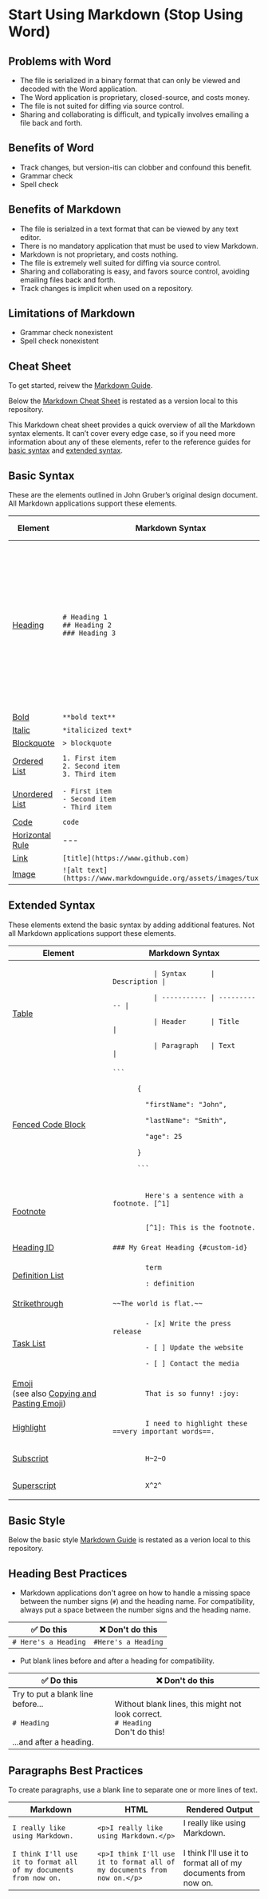 # Start Using Markdown (Stop Using Word)

## Problems with Word

* The file is serialized in a binary format that can only be viewed and decoded with the Word application.
* The Word application is proprietary, closed-source, and costs money.
* The file is not suited for diffing via source control.
* Sharing and collaborating is difficult, and typically involves emailing a file back and forth.

## Benefits of Word

* Track changes, but version-itis can clobber and confound this benefit.
* Grammar check
* Spell check

## Benefits of Markdown

* The file is serialzed in a text format that can be viewed by any text editor.
* There is no mandatory application that must be used to view Markdown.
* Markdown is not proprietary, and costs nothing.
* The file is extremely well suited for diffing via source control.
* Sharing and collaborating is easy, and favors source control, avoiding emailing files back and forth.
* Track changes is implicit when used on a repository.

## Limitations of Markdown

* Grammar check nonexistent
* Spell check nonexistent

## Cheat Sheet

To get started, reivew the [Markdown Guide](https://www.markdownguide.org/).

Below the [Markdown Cheat Sheet](https://www.markdownguide.org/cheat-sheet/) is restated as a version local to this repository.

This Markdown cheat sheet provides a quick overview of all the Markdown syntax elements. It can’t cover every edge case, so if you need more information about any of these elements, refer to the reference guides for [basic syntax](https://www.markdownguide.org/basic-syntax) and [extended syntax](https://www.markdownguide.org/extended-syntax).

## Basic Syntax

These are the elements outlined in John Gruber’s original design document. All Markdown applications support these elements.

Element | Markdown Syntax | Rendered Output
-- | -- | --
[Heading](https://www.markdownguide.org/basic-syntax/#headings) | `# Heading 1`</br>`## Heading 2`</br>`### Heading 3` | <h1>Heading 1</h1></br><h2>Heading 2</h2></br><h3>Heading 3</h3>
[Bold](https://www.markdownguide.org/basic-syntax/#bold) | `**bold text**` | **bold text**
[Italic](https://www.markdownguide.org/basic-syntax/#italic) | `*italicized text*` | *italicized text*
[Blockquote](https://www.markdownguide.org/basic-syntax/#blockquotes-1) | `> blockquote` | > blockquote
[Ordered List](https://www.markdownguide.org/basic-syntax/#ordered-lists) | `1. First item`</br>`2. Second item`</br>`3. Third item` | 1. First item</br>2. Second item</br>3. Third item
[Unordered List](https://www.markdownguide.org/basic-syntax/#unordered-lists) | `- First item`</br>`- Second item`</br>`- Third item` | <li>First item</li><li>Second item</li><li>Third item</li>
[Code](https://www.markdownguide.org/basic-syntax/#code) | `code`
[Horizontal Rule](https://www.markdownguide.org/basic-syntax/#horizontal-rules) | --- |
[Link](https://www.markdownguide.org/basic-syntax/#links) | `[title](https://www.github.com)` | [GitHub](https://www.github.com)
[Image](https://www.markdownguide.org/basic-syntax/#images-1) | `![alt text](https://www.markdownguide.org/assets/images/tux.png)` | ![tux](https://www.markdownguide.org/assets/images/tux.png)</br>

## Extended Syntax

These elements extend the basic syntax by adding additional features. Not all Markdown applications support these elements.

<table class="table table-bordered">
  <thead class="thead-light">
    <tr>
      <th>Element</th>
      <th>Markdown Syntax</th>
    </tr>
  </thead>
  <tbody>
    <tr>
      <td><a href="/extended-syntax/#tables">Table</a></td>
      <td><code>
          | Syntax      | Description |<br>
          | ----------- | ----------- |<br>
          | Header      | Title       |<br>
          | Paragraph   | Text        |
      </code></td>
    </tr>
    <tr>
      <td><a href="/extended-syntax/#fenced-code-blocks">Fenced Code Block</a></td>
      <td><code>```<br>
      {<br>
      &nbsp;&nbsp;"firstName": "John",<br>
      &nbsp;&nbsp;"lastName": "Smith",<br>
      &nbsp;&nbsp;"age": 25<br>
      }<br>
      ```
      </code></td>
    </tr>
    <tr>
      <td><a href="/extended-syntax/#footnotes">Footnote</a></td>
      <td><code>
        Here's a sentence with a footnote. [^1]<br><br>
        [^1]: This is the footnote.
      </code></td>
    </tr>
    <tr>
      <td><a href="/extended-syntax/#heading-ids">Heading ID</a></td>
      <td><code>### My Great Heading {#custom-id}</code></td>
    </tr>
    <tr>
      <td><a href="/extended-syntax/#definition-lists">Definition List</a></td>
      <td><code>
        term<br>
        : definition
      </code></td>
    </tr>
    <tr>
      <td><a href="/extended-syntax/#strikethrough">Strikethrough</a></td>
      <td><code>~~The world is flat.~~</code></td>
    </tr>
    <tr>
      <td><a href="/extended-syntax/#task-lists">Task List</a></td>
      <td><code>
        - [x] Write the press release<br>
        - [ ] Update the website<br>
        - [ ] Contact the media
      </code></td>
    </tr>
    <tr>
      <td><a href="/extended-syntax/#emoji">Emoji</a><br>(see also <a href="/extended-syntax/#copying-and-pasting-emoji">Copying and Pasting Emoji</a>)</td>
      <td><code>
        That is so funny! :joy:
      </code></td>
    </tr>
    <tr>
      <td><a href="/extended-syntax/#highlight">Highlight</a></td>
      <td><code>
        I need to highlight these ==very important words==.
      </code></td>
    </tr>
    <tr>
      <td><a href="/extended-syntax/#subscript">Subscript</a></td>
      <td><code>
        H~2~O
      </code></td>
    </tr>
    <tr>
      <td><a href="/extended-syntax/#superscript">Superscript</a></td>
      <td><code>
        X^2^
      </code></td>
    </tr>
  </tbody>
</table>

## Basic Style

Below the basic style  [Markdown Guide](https://www.markdownguide.org/basic-syntax/) is 
restated as a verion local to this repository.

## Heading Best Practices

* Markdown applications don't agree on how to handle a missing space between the number signs (`#`) and the heading name. For compatibility, always put a space between the number signs and the heading name.

✅  Do this | ❌  Don't do this
-- | -- 
`# Here's a Heading` | `#Here's a Heading`

* Put blank lines before and after a heading for compatibility.

✅  Do this | ❌  Don't do this
-- | -- 
Try to put a blank line before...</br></br>`# Heading`</br></br>...and after a heading. | Without blank lines, this might not look correct.</br>`# Heading`</br>Don't do this!

## Paragraphs Best Practices

To create paragraphs, use a blank line to separate one or more lines of text.

Markdown | HTML | Rendered Output
-- | -- | --
`I really like using Markdown.`</br></br>`I think I'll use it to format all of my documents from now on.` | `<p>I really like using Markdown.</p>`</br></br>`<p>I think I'll use it to format all of my documents from now on.</p>` | I really like using Markdown.</br></br>I think I'll use it to format all of my documents from now on.
